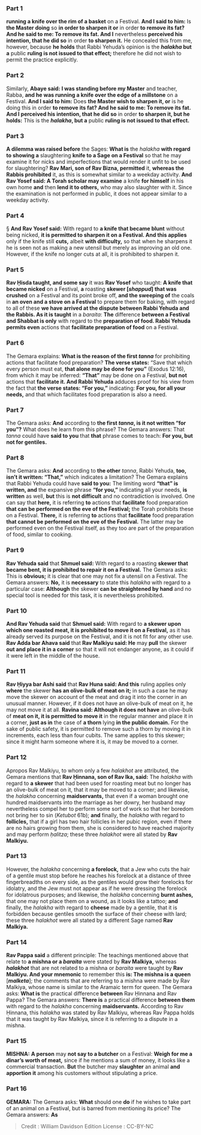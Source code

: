 
### Part 1
<b>running a knife over the rim of a basket</b> on a Festival. <b>And I said to him:</b> Is <b>the Master doing</b> so <b>in order to sharpen it or</b> in order <b>to remove its fat? And he said to me: To remove its fat. And I</b> nevertheless <b>perceived his intention, that he did so</b> in order <b>to sharpen it.</b> He concealed this from me, however, because <b>he holds</b> that Rabbi Yehuda’s opinion is the <b><i>halakha</i> but a</b> public <b>ruling is not issued to that effect;</b> therefore he did not wish to permit the practice explicitly.

### Part 2
Similarly, <b>Abaye said: I was standing before my Master</b> and teacher, Rabba, <b>and he was running a knife over the edge of a millstone</b> on a Festival. <b>And I said to him:</b> Does <b>the Master wish to sharpen it, or</b> is he doing this in order <b>to remove its fat? And he said to me: To remove its fat. And I perceived his intention, that he did so</b> in order <b>to sharpen it, but he holds:</b> This is the <b><i>halakha</i>, but a</b> public <b>ruling is not issued to that effect.</b>

### Part 3
<b>A dilemma was raised before</b> the Sages: <b>What is</b> the <i>halakha</i> <b>with regard to showing a</b> slaughtering <b>knife to a Sage on a Festival</b> so that he may examine it for nicks and imperfections that would render it unfit to be used for slaughtering? <b>Rav Mari, son of Rav Bizna, permitted</b> it, <b>whereas the Rabbis prohibited</b> it, as this is somewhat similar to a weekday activity. <b>And Rav Yosef said: A Torah scholar may examine</b> a knife <b>for himself</b> in his own home <b>and</b> then <b>lend it to others,</b> who may also slaughter with it. Since the examination is not performed in public, it does not appear similar to a weekday activity.

### Part 4
§ <b>And Rav Yosef said:</b> With regard to <b>a knife that became blunt</b> without being nicked, <b>it is permitted to sharpen it on a Festival. And this applies</b> only if the knife still <b>cuts,</b> albeit <b>with difficulty,</b> so that when he sharpens it he is seen not as making a new utensil but merely as improving an old one. However, if the knife no longer cuts at all, it is prohibited to sharpen it.

### Part 5
<b>Rav Ḥisda taught, and some say</b> it was <b>Rav Yosef</b> who taught: <b>A knife that became nicked</b> on a Festival, <b>a</b> roasting <b>skewer [<i>shappud</i>] that was crushed</b> on a Festival and its point broke off, <b>and the sweeping of</b> the coals in <b>an oven and a stove on a Festival</b> to prepare them for baking, with regard to all of these <b>we have arrived at the dispute between Rabbi Yehuda and the Rabbis. As it is taught</b> in a <i>baraita</i>: <b>The</b> difference <b>between a Festival and Shabbat is only</b> with regard to the <b>preparation of food. Rabbi Yehuda permits even</b> actions that <b>facilitate preparation of food</b> on a Festival.

### Part 6
The Gemara explains: <b>What is the reason of the first <i>tanna</i></b> for prohibiting actions that facilitate food preparation? <b>The verse states:</b> “Save that which every person must eat, <b>that alone may be done for you”</b> (Exodus 12:16), from which it may be inferred: <b>“That”</b> may be done on a Festival, <b>but not</b> actions that <b>facilitate it. And Rabbi Yehuda</b> adduces proof for his view from the fact that <b>the verse states: “For you,”</b> indicating: <b>For you, for all your needs,</b> and that which facilitates food preparation is also a need.

### Part 7
The Gemara asks: <b>And</b> according to <b>the first <i>tanna</i>, is it not written “for you”?</b> What does he learn from this phrase? The Gemara answers: That <i>tanna</i> could have <b>said to you</b> that <b>that</b> phrase comes to teach: <b>For you, but not for gentiles.</b>

### Part 8
The Gemara asks: <b>And</b> according to <b>the other</b> <i>tanna</i>, Rabbi Yehuda, <b>too, isn’t it written: “That,”</b> which indicates a limitation? The Gemara explains that Rabbi Yehuda could have <b>said to you:</b> The limiting word <b>“that” is written, and</b> the expansive phrase <b>“for you,”</b> indicating all your needs, <b>is written</b> as well, <b>but</b> this is <b>not difficult</b> and no contradiction is involved. One can say that <b>here,</b> it is referring <b>to</b> actions that <b>facilitate</b> food preparation <b>that can be performed on the eve of the Festival;</b> the Torah prohibits these on a Festival. <b>There,</b> it is referring <b>to</b> actions that <b>facilitate</b> food preparation <b>that cannot be performed on the eve of the Festival.</b> The latter may be performed even on the Festival itself, as they too are part of the preparation of food, similar to cooking.

### Part 9
<b>Rav Yehuda said</b> that <b>Shmuel said:</b> With regard to a roasting <b>skewer that became bent, it is prohibited to repair it on a Festival.</b> The Gemara asks: This is <b>obvious;</b> it is clear that one may not fix a utensil on a Festival. The Gemara answers: <b>No,</b> it is <b>necessary</b> to state this <i>halakha</i> with regard to a particular case: <b>Although</b> the skewer <b>can be straightened by hand</b> and no special tool is needed for this task, it is nevertheless prohibited.

### Part 10
<b>And Rav Yehuda said</b> that <b>Shmuel said:</b> With regard to <b>a skewer upon which one roasted meat, it is prohibited to move it on a Festival,</b> as it has already served its purpose on the Festival, and it is not fit for any other use. <b>Rav Adda bar Ahava said</b> that <b>Rav Malkiyu said: He</b> may <b>pull</b> the skewer <b>out and place it in a corner</b> so that it will not endanger anyone, as it could if it were left in the middle of the house.

### Part 11
<b>Rav Ḥiyya bar Ashi said</b> that <b>Rav Huna said: And this</b> ruling applies only <b>where</b> the skewer <b>has an olive-bulk of meat on it;</b> in such a case he may move the skewer on account of the meat and drag it into the corner in an unusual manner. However, if it does not have an olive-bulk of meat on it, he may not move it at all. <b>Ravina said: Although it does not have</b> an olive-bulk of <b>meat on it, it is permitted to move it</b> in the regular manner and place it in a corner, <b>just as in</b> the case of <b>a thorn</b> lying <b>in the public domain.</b> For the sake of public safety, it is permitted to remove such a thorn by moving it in increments, each less than four cubits. The same applies to this skewer; since it might harm someone where it is, it may be moved to a corner.

### Part 12
Apropos Rav Malkiyu, to whom only a few <i>halakhot</i> are attributed, the Gemara mentions that <b>Rav Ḥinnana, son of Rav Ika, said:</b> The <i>halakha</i> with regard to <b>a skewer</b> that had been used for roasting meat but no longer has an olive-bulk of meat on it, that it may be moved to a corner; and likewise, the <i>halakha</i> concerning <b>maidservants,</b> that even if a woman brought one hundred maidservants into the marriage as her dowry, her husband may nevertheless compel her to perform some sort of work so that her boredom not bring her to sin (<i>Ketubot</i> 61b); <b>and</b> finally, the <i>halakha</i> with regard to <b>follicles,</b> that if a girl has two hair follicles in her pubic region, even if there are no hairs growing from them, she is considered to have reached majority and may perform <i>ḥalitza</i>; these three <i>halakhot</i> were all stated by <b>Rav Malkiyu.</b>

### Part 13
However, the <i>halakha</i> concerning <b>a forelock,</b> that a Jew who cuts the hair of a gentile must stop before he reaches his forelock at a distance of three fingerbreadths on every side, as the gentiles would grow their forelocks for idolatry, and the Jew must not appear as if he were dressing the forelock for idolatrous purposes; and likewise, the <i>halakha</i> concerning <b>burnt ashes,</b> that one may not place them on a wound, as it looks like a tattoo; <b>and</b> finally, the <i>halakha</i> with regard to <b>cheese</b> made by a gentile, that it is forbidden because gentiles smooth the surface of their cheese with lard; these three <i>halakhot</i> were all stated by a different Sage named <b>Rav Malkiya.</b>

### Part 14
<b>Rav Pappa said</b> a different principle: The teachings mentioned above that relate to <b>a mishna or a <i>baraita</i></b> were stated by <b>Rav Malkiya,</b> whereas <b><i>halakhot</i></b> that are not related to a mishna or <i>baraita</i> were taught by <b>Rav Malkiyu. And your mnemonic</b> to remember this <b>is: The mishna is a queen</b> [<b><i>malketa</i></b>]; the comments that are referring to a mishna were made by Rav Malkiya, whose name is similar to the Aramaic term for queen. The Gemara asks: <b>What is</b> the practical difference <b>between</b> Rav Ḥinnana and Rav Pappa? The Gemara answers: <b>There is</b> a practical difference <b>between them</b> with regard to the <i>halakha</i> concerning <b>maidservants.</b> According to Rav Ḥinnana, this <i>halakha</i> was stated by Rav Malkiyu, whereas Rav Pappa holds that it was taught by Rav Malkiya, since it is referring to a dispute in a mishna.

### Part 15
<strong>MISHNA:</strong> <b>A person</b> may <b>not say to a butcher</b> on a Festival: <b>Weigh for me a dinar’s worth of meat,</b> since if he mentions a sum of money, it looks like a commercial transaction. <b>But</b> the butcher may <b>slaughter</b> an animal <b>and apportion it</b> among his customers without stipulating a price.

### Part 16
<strong>GEMARA:</strong> The Gemara asks: <b>What</b> should one <b>do</b> if he wishes to take part of an animal on a Festival, but is barred from mentioning its price? The Gemara answers: <b>As</b>

>Credit : William Davidson Edition
>License : CC-BY-NC